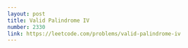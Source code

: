```yaml
---
layout: post
title: Valid Palindrome IV
number: 2330
link: https://leetcode.com/problems/valid-palindrome-iv
---
```

